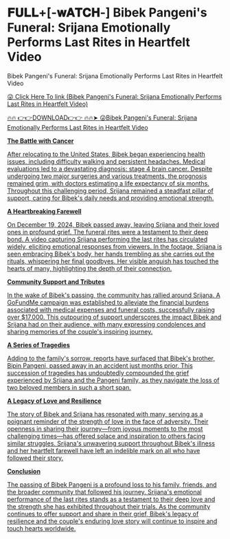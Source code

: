 #  𝐅𝐔𝐋𝐋+[-𝐰𝐀𝐓𝐂𝐇-] Bibek Pangeni's Funeral: Srijana Emotionally Performs Last Rites in Heartfelt Video
Bibek Pangeni's Funeral: Srijana Emotionally Performs Last Rites in Heartfelt Video

<a href="http://athenashealthbeauty.com/uhujdf56e"> 😜 Click Here To link (Bibek Pangeni's Funeral: Srijana Emotionally Performs Last Rites in Heartfelt Video)

🔥🔥 👉👉DOWNLOAD👉👉 🔥🔥➤  <a href="http://athenashealthbeauty.com/uhujdf56e"> 😜Bibek Pangeni's Funeral: Srijana Emotionally Performs Last Rites in Heartfelt Video

**The Battle with Cancer**

After relocating to the United States, Bibek began experiencing health issues, including difficulty walking and persistent headaches. Medical evaluations led to a devastating diagnosis: stage 4 brain cancer. Despite undergoing two major surgeries and various treatments, the prognosis remained grim, with doctors estimating a life expectancy of six months. Throughout this challenging period, Srijana remained a steadfast pillar of support, caring for Bibek's daily needs and providing emotional strength.

**A Heartbreaking Farewell**

On December 19, 2024, Bibek passed away, leaving Srijana and their loved ones in profound grief. The funeral rites were a testament to their deep bond. A video capturing Srijana performing the last rites has circulated widely, eliciting emotional responses from viewers. In the footage, Srijana is seen embracing Bibek's body, her hands trembling as she carries out the rituals, whispering her final goodbyes. Her visible anguish has touched the hearts of many, highlighting the depth of their connection. 

**Community Support and Tributes**

In the wake of Bibek's passing, the community has rallied around Srijana. A GoFundMe campaign was established to alleviate the financial burdens associated with medical expenses and funeral costs, successfully raising over $17,000. This outpouring of support underscores the impact Bibek and Srijana had on their audience, with many expressing condolences and sharing memories of the couple's inspiring journey. 

**A Series of Tragedies**

Adding to the family's sorrow, reports have surfaced that Bibek's brother, Bipin Pangeni, passed away in an accident just months prior. This succession of tragedies has undoubtedly compounded the grief experienced by Srijana and the Pangeni family, as they navigate the loss of two beloved members in such a short span. 

**A Legacy of Love and Resilience**

The story of Bibek and Srijana has resonated with many, serving as a poignant reminder of the strength of love in the face of adversity. Their openness in sharing their journey—from joyous moments to the most challenging times—has offered solace and inspiration to others facing similar struggles. Srijana's unwavering support throughout Bibek's illness and her heartfelt farewell have left an indelible mark on all who have followed their story.

**Conclusion**

The passing of Bibek Pangeni is a profound loss to his family, friends, and the broader community that followed his journey. Srijana's emotional performance of the last rites stands as a testament to their deep love and the strength she has exhibited throughout their trials. As the community continues to offer support and share in their grief, Bibek's legacy of resilience and the couple's enduring love story will continue to inspire and touch hearts worldwide. 



